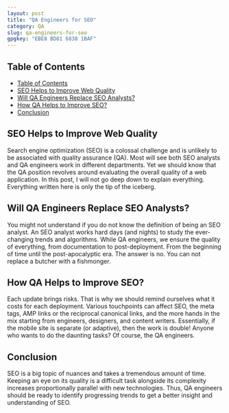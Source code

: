 ```yaml
---
layout: post
title: "QA Engineers for SEO"
category: QA
slug: qa-engineers-for-seo
gpgkey: "EBE8 BD81 6838 1BAF"
---
```


## Table of Contents

- [Table of Contents](#table-of-contents)
- [SEO Helps to Improve Web Quality](#seo-helps-to-improve-web-quality)
- [Will QA Engineers Replace SEO Analysts?](#will-qa-engineers-replace-seo-analysts)
- [How QA Helps to Improve SEO?](#how-qa-helps-to-improve-seo)
- [Conclusion](#conclusion)

## SEO Helps to Improve Web Quality

Search engine optimization (SEO) is a colossal challenge and is unlikely to be associated with quality assurance (QA).
Most will see both SEO analysts and QA engineers work in different departments. Yet we should know that the QA position revolves around evaluating the overall quality of a web application.
In this post, I will not go deep down to explain everything. Everything written here is only the tip of the iceberg.

## Will QA Engineers Replace SEO Analysts?

You might not understand if you do not know the definition of being an SEO analyst. An SEO analyst works hard days (and nights) to study the ever-changing trends and algorithms. While QA engineers, we ensure the quality of everything, from documentation to post-deployment. From the beginning of time until the post-apocalyptic era.
The answer is no. You can not replace a butcher with a fishmonger.

## How QA Helps to Improve SEO?

Each update brings risks. That is why we should remind ourselves what it costs for each deployment. Various touchpoints can affect SEO, the meta tags, AMP links or the reciprocal canonical links, and the more hands in the mix starting from engineers, designers, and content writers.
Essentially, if the mobile site is separate (or adaptive), then the work is double!
Anyone who wants to do the daunting tasks? Of course, the QA engineers.

## Conclusion

SEO is a big topic of nuances and takes a tremendous amount of time. Keeping an eye on its quality is a difficult task alongside its complexity increases proportionally parallel with new technologies. Thus, QA engineers should be ready to identify progressing trends to get a better insight and understanding of SEO.
